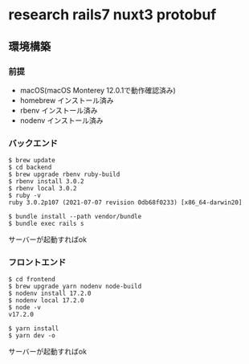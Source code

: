 # research rails7 nuxt3 protobuf

## 環境構築

### 前提
- macOS(macOS Monterey 12.0.1で動作確認済み)
- homebrew インストール済み
- rbenv インストール済み
- nodenv インストール済み

### バックエンド

```
$ brew update
$ cd backend
$ brew upgrade rbenv ruby-build
$ rbenv install 3.0.2
$ rbenv local 3.0.2
$ ruby -v
ruby 3.0.2p107 (2021-07-07 revision 0db68f0233) [x86_64-darwin20]

$ bundle install --path vendor/bundle
$ bundle exec rails s
```

サーバーが起動すればok

### フロントエンド

```
$ cd frontend
$ brew upgrade yarn nodenv node-build
$ nodenv install 17.2.0
$ nodenv local 17.2.0
$ node -v
v17.2.0

$ yarn install
$ yarn dev -o
```

サーバーが起動すればok
